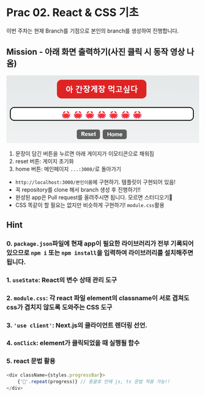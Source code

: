 # Prac 02. React & CSS 기초

이번 주차는 현재 Branch를 기점으로 본인의 branch를 생성하여 진행합니다.

## Mission - 아래 화면 출력하기(사진 클릭 시 동작 영상 나옴)
[![alt text](images/image.png)](/images/Study-01.mp4)
1. 문장이 담긴 버튼을 누르면 아래 게이지가 이모티콘으로 채워짐
2. reset 버튼: 게이지 초기화
3. home 버튼: 메인페이지 `...:3000/`로 돌아가기
- `http://localhost:3000/본인이름`에 구현하기. 템플릿이 구현되어 있음!
- 꼭 repository를 clone 해서 branch 생성 후 진행하기!!
- 완성된 app은 Pull request를 올려주시면 됩니다. 모르면 스터디오기🥳
- CSS 똑같이 할 필요는 없지만 비슷하게 구현하기! `module.css`활용

## Hint
### 0. `package.json`파일에 현재 app이 필요한 라이브러리가 전부 기록되어있으므로 `npm i` 또는 `npm install`을 입력하여 라이브러리를 설치해주면 됩니다.
### 1. `useState`: React의 변수 상태 관리 도구
### 2. `module.css`: 각 react 파일 element의 classname이 서로 겹쳐도 css가 겹치지 않도록 도와주는 CSS 도구
### 3. `'use client'`: Next.js의 클라이언트 렌더링 선언.
### 4. `onClick`: element가 클릭되었을 때 실행될 함수
### 5. react 문법 활용
``` ts
<div className={styles.progressBar}>
    {'🦀'.repeat(progress)} // 중괄호 안에 js, ts 문법 적용 가능!!
</div>
```
